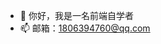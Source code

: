 - 👋 你好，我是一名前端自学者
- 📫 邮箱：1806394760@qq.com

<!---
wxShawn/wxShawn is a ✨ special ✨ repository because its `README.md` (this file) appears on your GitHub profile.
You can click the Preview link to take a look at your changes.
--->
